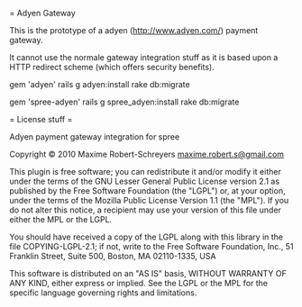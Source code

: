 = Adyen Gateway

This is the prototype of a adyen (http://www.adyen.com/) payment gateway.

It cannot use the normale gateway integration stuff as it is based upon
a HTTP redirect scheme (which offers security benefits).

gem 'adyen'
rails g adyen:install
rake db:migrate

gem 'spree-adyen'
rails g spree_adyen:install
rake db:migrate

= License stuff =

Adyen payment gateway integration for spree

Copyright © 2010 Maxime Robert-Schreyers maxime.robert.s@gmail.com

This plugin is free software; you can redistribute it and/or
modify it either under the terms of the GNU Lesser General Public
License version 2.1 as published by the Free Software Foundation
(the "LGPL") or, at your option, under the terms of the Mozilla
Public License Version 1.1 (the "MPL"). If you do not alter this
notice, a recipient may use your version of this file under either
the MPL or the LGPL.

You should have received a copy of the LGPL along with this library
in the file COPYING-LGPL-2.1; if not, write to the Free Software
Foundation, Inc., 51 Franklin Street, Suite 500, Boston, MA 02110-1335, USA

This software is distributed on an "AS IS" basis, WITHOUT WARRANTY
OF ANY KIND, either express or implied. See the LGPL or the MPL for
the specific language governing rights and limitations.

